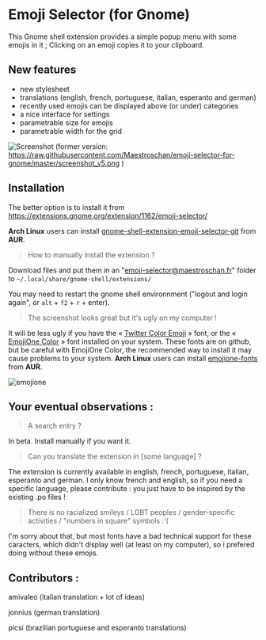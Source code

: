 # Emoji Selector (for Gnome)
This Gnome shell extension provides a simple popup menu with some emojis in it ; Clicking on an emoji copies it to your clipboard.

## New features
- new stylesheet
- translations (english, french, portuguese, italian, esperanto and german)
- recently used emojis can be displayed above (or under) categories
- a nice interface for settings
- parametrable size for emojis
- parametrable width for the grid

![Screenshot](https://i.imgur.com/UwmIcrN.png)
(former version: https://raw.githubusercontent.com/Maestroschan/emoji-selector-for-gnome/master/screenshot_v5.png )

## Installation
The better option is to install it from https://extensions.gnome.org/extension/1162/emoji-selector/

**Arch Linux** users can install [gnome-shell-extension-emoji-selector-git](https://aur.archlinux.org/packages/gnome-shell-extension-emoji-selector-git/) from **AUR**.

> How to manually install the extension ?

Download files and put them in an "emoji-selector@maestroschan.fr" folder to `~/.local/share/gnome-shell/extensions/`

You may need to restart the gnome shell environnment ("logout and login again", or `alt` + `f2` + `r` + enter).

> The screenshot looks great but it's ugly on my computer !

It will be less ugly if you have the « [Twitter Color Emoji](https://github.com/eosrei/twemoji-color-font/releases) » font, or the « [EmojiOne Color](https://github.com/emojione/emojione) » font installed on your system. These fonts are on github, but be careful with EmojiOne Color, the recommended way to install it may cause problems to your system. **Arch Linux** users can install [emojione-fonts](https://aur.archlinux.org/packages/emojione-fonts/) from **AUR**.

![emojione](http://i63.tinypic.com/9uvghc.jpg)

## Your eventual observations :

> A search entry ?

In beta. Install manually if you want it.

> Can you translate the extension in [some language] ?

The extension is currently available in english, french, portuguese, italian, esperanto and german. I only know french and english, so if you need a specific language, please contribute : you just have to be inspired by the existing .po files !

> There is no racialized smileys / LGBT peoples / gender-specific activities / "numbers in square" symbols :'(

I'm sorry about that, but most fonts have a bad technical support for these caracters, which didn't display well (at least on my computer), so i prefered doing without these emojis.

## Contributors :

amivaleo (italian translation + lot of ideas)

jonnius (german translation)

picsi (brazilian portuguese and esperanto translations)

